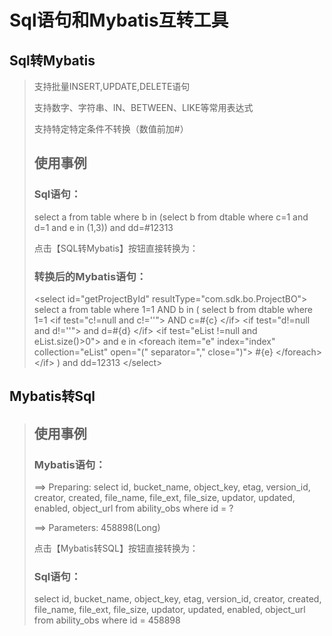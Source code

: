 # Sql语句和Mybatis互转工具

## Sql转Mybatis
> 支持批量INSERT,UPDATE,DELETE语句
>
> 支持数字、字符串、IN、BETWEEN、LIKE等常用表达式
> 
> 支持特定特定条件不转换（数值前加#）
> ## 使用事例
> ### Sql语句：
>
> select a from table where b in (select b from dtable where c=1 and d=1 and e in (1,3)) and dd=#12313
>
> 点击【SQL转Mybatis】按钮直接转换为：
>
> ### 转换后的Mybatis语句：
> &lt;select id=&quot;getProjectById&quot; resultType=&quot;com.sdk.bo.ProjectBO&quot;&gt;
select a from table where 1=1 AND  b  in (
select b from dtable where 1=1
&lt;if test=&quot;c!=null and c!=&#x27;&#x27;&quot;&gt;
	  AND c=#{c}
&lt;/if&gt;
&lt;if test=&quot;d!=null and d!=&#x27;&#x27;&quot;&gt;
	  and d=#{d}
&lt;/if&gt;
&lt;if test=&quot;eList !=null and eList.size()&gt;0&quot;&gt;
	  and e in 
	&lt;foreach item=&quot;e&quot; index=&quot;index&quot; collection=&quot;eList&quot; open=&quot;(&quot; separator=&quot;,&quot; close=&quot;)&quot;&gt;
		#{e}
	&lt;/foreach&gt;
&lt;/if&gt;
) and dd=12313
&lt;/select&gt;
> 

## Mybatis转Sql
> ## 使用事例
>
> ### Mybatis语句：
>
> ==>  Preparing: select id, bucket_name, object_key, etag, version_id, creator, created, file_name, file_ext, file_size, updator, updated, enabled, object_url from ability_obs where id = ? 
>
> ==> Parameters: 458898(Long)
>
> 点击【Mybatis转SQL】按钮直接转换为：
>
> ### Sql语句：
>
> select id, bucket_name, object_key, etag, version_id, creator, created, file_name, file_ext, file_size, updator, updated, enabled, object_url from ability_obs where id = 458898
